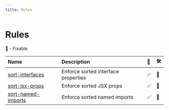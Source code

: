 ```yaml
---
title: Rules
---
```


# Rules

🔧 - Fixable

| Name                                            | Description                         | 💼  | 🛠   |
| :---------------------------------------------- | :---------------------------------- | :-- | :-- |
| [sort-interfaces](/rules/sort-interfaces)       | Enforce sorted interface properties | ✅  | 🔧  |
| [sort-jsx-props](/rules/sort-jsx-props)         | Enforce sorted JSX props            | ✅  | 🔧  |
| [sort-named-imports](/rules/sort-named-imports) | Enforce sorted named imports        | ✅  | 🔧  |
